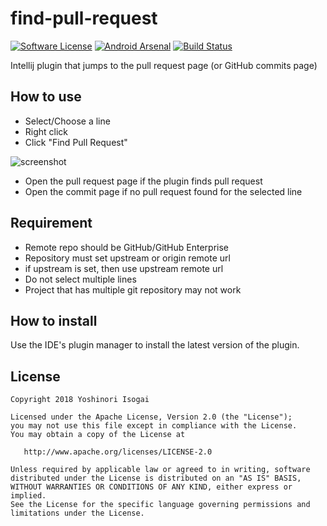 # find-pull-request

[![Software License](https://img.shields.io/badge/license-Apache%202.0-brightgreen.svg)](https://github.com/shiraji/find-pull-request/blob/master/LICENSE)
[![Android Arsenal](https://img.shields.io/badge/Android%20Arsenal-find--pull--request-brightgreen.svg?style=flat)](http://android-arsenal.com/details/1/3353)
[![Build Status](https://travis-ci.org/shiraji/find-pull-request.svg?branch=master)](https://travis-ci.org/shiraji/find-pull-request)

Intellij plugin that jumps to the pull request page (or GitHub commits page)

## How to use

* Select/Choose a line
* Right click
* Click "Find Pull Request"

![screenshot](website/images/screenshot.gif)

* Open the pull request page if the plugin finds pull request
* Open the commit page if no pull request found for the selected line

## Requirement

* Remote repo should be GitHub/GitHub Enterprise
* Repository must set upstream or origin remote url
 * if upstream is set, then use upstream remote url
* Do not select multiple lines
* Project that has multiple git repository may not work

## How to install

Use the IDE's plugin manager to install the latest version of the plugin.

## License

```
Copyright 2018 Yoshinori Isogai

Licensed under the Apache License, Version 2.0 (the "License");
you may not use this file except in compliance with the License.
You may obtain a copy of the License at

   http://www.apache.org/licenses/LICENSE-2.0

Unless required by applicable law or agreed to in writing, software
distributed under the License is distributed on an "AS IS" BASIS,
WITHOUT WARRANTIES OR CONDITIONS OF ANY KIND, either express or implied.
See the License for the specific language governing permissions and
limitations under the License.
```
